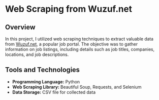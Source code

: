 # Web Scraping from Wuzuf.net

## Overview
In this project, I utilized web scraping techniques to extract valuable data from [Wuzuf.net](https://www.wuzuf.net/), a popular job portal. The objective was to gather information on job listings, including details such as job titles, companies, locations, and job descriptions.

## Tools and Technologies
- **Programming Language:** Python
- **Web Scraping Library:** Beautiful Soup, Requests, and Selenium
- **Data Storage:** CSV file for collected data
